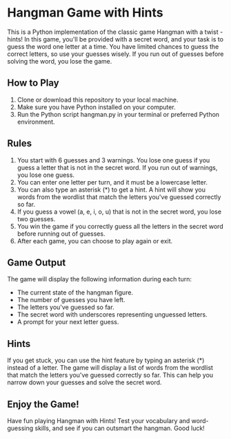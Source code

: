 # Hangman Game with Hints

This is a Python implementation of the classic game Hangman with a twist - hints! In this game, you'll be provided with a secret word, and your task is to guess the word one letter at a time. You have limited chances to guess the correct letters, so use your guesses wisely. If you run out of guesses before solving the word, you lose the game.

## How to Play

1. Clone or download this repository to your local machine.
2. Make sure you have Python installed on your computer.
3. Run the Python script hangman.py in your terminal or preferred Python environment.

## Rules

1. You start with 6 guesses and 3 warnings. You lose one guess if you guess a letter that is not in the secret word. If you run out of warnings, you lose one guess.
2. You can enter one letter per turn, and it must be a lowercase letter.
3. You can also type an asterisk (*) to get a hint. A hint will show you words from the wordlist that match the letters you've guessed correctly so far.
4. If you guess a vowel (a, e, i, o, u) that is not in the secret word, you lose two guesses.
5. You win the game if you correctly guess all the letters in the secret word before running out of guesses.
6. After each game, you can choose to play again or exit.

## Game Output

The game will display the following information during each turn:
* The current state of the hangman figure.
* The number of guesses you have left.
* The letters you've guessed so far.
* The secret word with underscores representing unguessed letters.
* A prompt for your next letter guess.

## Hints

If you get stuck, you can use the hint feature by typing an asterisk (*) instead of a letter. The game will display a list of words from the wordlist that match the letters you've guessed correctly so far. This can help you narrow down your guesses and solve the secret word.

## Enjoy the Game!

Have fun playing Hangman with Hints! Test your vocabulary and word-guessing skills, and see if you can outsmart the hangman. Good luck!

